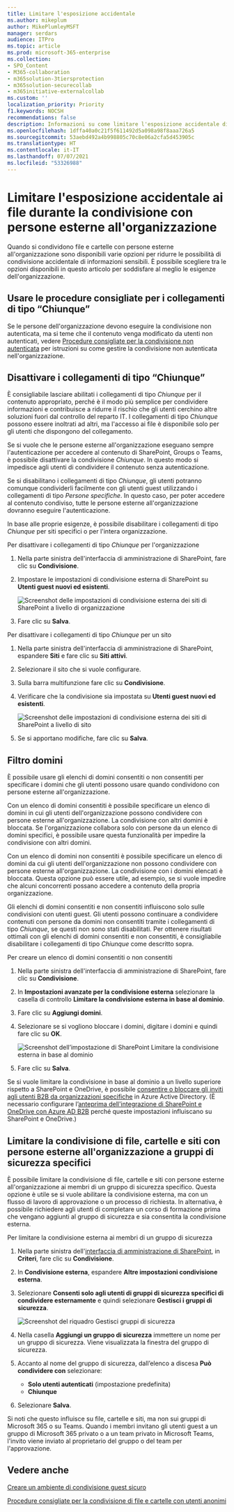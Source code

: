 ```yaml
---
title: Limitare l'esposizione accidentale
ms.author: mikeplum
author: MikePlumleyMSFT
manager: serdars
audience: ITPro
ms.topic: article
ms.prod: microsoft-365-enterprise
ms.collection:
- SPO_Content
- M365-collaboration
- m365solution-3tiersprotection
- m365solution-securecollab
- m365initiative-externalcollab
ms.custom: ''
localization_priority: Priority
f1.keywords: NOCSH
recommendations: false
description: Informazioni su come limitare l'esposizione accidentale di informazioni quando si condividono file con persone esterne all'organizzazione.
ms.openlocfilehash: 1dffa40a0c21f5f611492d5a098a98f8aaa726a5
ms.sourcegitcommit: 53aebd492a4b998805c70c8e06a2cfa5d453905c
ms.translationtype: HT
ms.contentlocale: it-IT
ms.lasthandoff: 07/07/2021
ms.locfileid: "53326988"
---
```

# <a name="limit-accidental-exposure-to-files-when-sharing-with-people-outside-your-organization"></a>Limitare l'esposizione accidentale ai file durante la condivisione con persone esterne all'organizzazione

Quando si condividono file e cartelle con persone esterne all'organizzazione sono disponibili varie opzioni per ridurre le possibilità di condivisione accidentale di informazioni sensibili. È possibile scegliere tra le opzioni disponibili in questo articolo per soddisfare al meglio le esigenze dell'organizzazione.

## <a name="use-best-practices-for-anyone-links"></a>Usare le procedure consigliate per i collegamenti di tipo “Chiunque”

Se le persone dell'organizzazione devono eseguire la condivisione non autenticata, ma si teme che il contenuto venga modificato da utenti non autenticati, vedere [Procedure consigliate per la condivisione non autenticata](best-practices-anonymous-sharing.md) per istruzioni su come gestire la condivisione non autenticata nell'organizzazione.

## <a name="turn-off-anyone-links"></a>Disattivare i collegamenti di tipo “Chiunque”

È consigliabile lasciare abilitati i collegamenti di tipo *Chiunque* per il contenuto appropriato, perché è il modo più semplice per condividere informazioni e contribuisce a ridurre il rischio che gli utenti cerchino altre soluzioni fuori dal controllo del reparto IT. I collegamenti di tipo *Chiunque* possono essere inoltrati ad altri, ma l'accesso ai file è disponibile solo per gli utenti che dispongono del collegamento.

Se si vuole che le persone esterne all'organizzazione eseguano sempre l'autenticazione per accedere al contenuto di SharePoint, Groups o Teams, è possibile disattivare la condivisione *Chiunque*. In questo modo si impedisce agli utenti di condividere il contenuto senza autenticazione.

Se si disabilitano i collegamenti di tipo *Chiunque*, gli utenti potranno comunque condividerli facilmente con gli utenti guest utilizzando i collegamenti di tipo *Persone specifiche*. In questo caso, per poter accedere al contenuto condiviso, tutte le persone esterne all'organizzazione dovranno eseguire l'autenticazione.

In base alle proprie esigenze, è possibile disabilitare i collegamenti di tipo *Chiunque* per siti specifici o per l'intera organizzazione.

Per disattivare i collegamenti di tipo *Chiunque* per l'organizzazione
1. Nella parte sinistra dell'interfaccia di amministrazione di SharePoint, fare clic su **Condivisione**.
2. Impostare le impostazioni di condivisione esterna di SharePoint su **Utenti guest nuovi ed esistenti**.

   ![Screenshot delle impostazioni di condivisione esterna dei siti di SharePoint a livello di organizzazione](../media/sharepoint-organization-external-sharing-controls-new-users.png)

3. Fare clic su **Salva**.

Per disattivare i collegamenti di tipo *Chiunque* per un sito
1. Nella parte sinistra dell'interfaccia di amministrazione di SharePoint, espandere **Siti** e fare clic su **Siti attivi**.
2. Selezionare il sito che si vuole configurare.
3. Sulla barra multifunzione fare clic su **Condivisione**.
4. Verificare che la condivisione sia impostata su **Utenti guest nuovi ed esistenti**.

   ![Screenshot delle impostazioni di condivisione esterna dei siti di SharePoint a livello di sito](../media/sharepoint-site-external-sharing-settings.png)

5. Se si apportano modifiche, fare clic su **Salva**.

## <a name="domain-filtering"></a>Filtro domini

È possibile usare gli elenchi di domini consentiti o non consentiti per specificare i domini che gli utenti possono usare quando condividono con persone esterne all'organizzazione.

Con un elenco di domini consentiti è possibile specificare un elenco di domini in cui gli utenti dell'organizzazione possono condividere con persone esterne all'organizzazione. La condivisione con altri domini è bloccata. Se l'organizzazione collabora solo con persone da un elenco di domini specifici, è possibile usare questa funzionalità per impedire la condivisione con altri domini.

Con un elenco di domini non consentiti è possibile specificare un elenco di domini da cui gli utenti dell'organizzazione non possono condividere con persone esterne all'organizzazione. La condivisione con i domini elencati è bloccata. Questa opzione può essere utile, ad esempio, se si vuole impedire che alcuni concorrenti possano accedere a contenuto della propria organizzazione.

Gli elenchi di domini consentiti e non consentiti influiscono solo sulle condivisioni con utenti guest. Gli utenti possono continuare a condividere contenuti con persone da domini non consentiti tramite i collegamenti di tipo *Chiunque*, se questi non sono stati disabilitati. Per ottenere risultati ottimali con gli elenchi di domini consentiti e non consentiti, è consigliabile disabilitare i collegamenti di tipo *Chiunque* come descritto sopra.

Per creare un elenco di domini consentiti o non consentiti
1. Nella parte sinistra dell'interfaccia di amministrazione di SharePoint, fare clic su **Condivisione**.
2. In **Impostazioni avanzate per la condivisione esterna** selezionare la casella di controllo **Limitare la condivisione esterna in base al dominio**.
3. Fare clic su **Aggiungi domini**.
4. Selezionare se si vogliono bloccare i domini, digitare i domini e quindi fare clic su **OK**.

   ![Screenshot dell’impostazione di SharePoint Limitare la condivisione esterna in base al dominio](../media/sharepoint-sharing-block-domain.png)

5. Fare clic su **Salva**.

Se si vuole limitare la condivisione in base al dominio a un livello superiore rispetto a SharePoint e OneDrive, è possibile [consentire o bloccare gli inviti agli utenti B2B da organizzazioni specifiche](/azure/active-directory/b2b/allow-deny-list) in Azure Active Directory. (È necessario configurare l’[anteprima dell'integrazione di SharePoint e OneDrive con Azure AD B2B](/sharepoint/sharepoint-azureb2b-integration-preview) perché queste impostazioni influiscano su SharePoint e OneDrive.)

## <a name="limit-sharing-of-files-folders-and-sites-with-people-outside-your-organization-to-specified-security-groups"></a>Limitare la condivisione di file, cartelle e siti con persone esterne all'organizzazione a gruppi di sicurezza specifici

È possibile limitare la condivisione di file, cartelle e siti con persone esterne all'organizzazione ai membri di un gruppo di sicurezza specifico. Questa opzione è utile se si vuole abilitare la condivisione esterna, ma con un flusso di lavoro di approvazione o un processo di richiesta. In alternativa, è possibile richiedere agli utenti di completare un corso di formazione prima che vengano aggiunti al gruppo di sicurezza e sia consentita la condivisione esterna.

Per limitare la condivisione esterna ai membri di un gruppo di sicurezza
1. Nella parte sinistra dell'[interfaccia di amministrazione di SharePoint](https://admin.microsoft.com/sharepoint), in **Criteri**, fare clic su **Condivisione**.
2. In **Condivisione esterna**, espandere **Altre impostazioni condivisione esterna**.

3. Selezionare **Consenti solo agli utenti di gruppi di sicurezza specifici di condividere esternamente** e quindi selezionare **Gestisci i gruppi di sicurezza**.

    ![Screenshot del riquadro Gestisci gruppi di sicurezza](/sharepoint/sharepointonline/media/manage-security-groups.png)

4. Nella casella **Aggiungi un gruppo di sicurezza** immettere un nome per un gruppo di sicurezza. Viene visualizzata la finestra del gruppo di sicurezza.

5. Accanto al nome del gruppo di sicurezza, dall’elenco a discesa **Può condividere con** selezionare:

    - **Solo utenti autenticati** (impostazione predefinita)
    - **Chiunque**

6. Selezionare **Salva**.

Si noti che questo influisce su file, cartelle e siti, ma non sui gruppi di Microsoft 365 o su Teams. Quando i membri invitano gli utenti guest a un gruppo di Microsoft 365 privato o a un team privato in Microsoft Teams, l'invito viene inviato al proprietario del gruppo o del team per l'approvazione.

## <a name="see-also"></a>Vedere anche

[Creare un ambiente di condivisione guest sicuro](create-secure-guest-sharing-environment.md)

[Procedure consigliate per la condivisione di file e cartelle con utenti anonimi](best-practices-anonymous-sharing.md)
